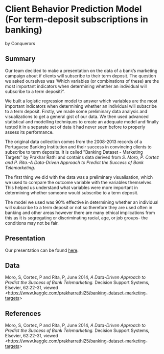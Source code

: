 Client Behavior Prediction Model (For term-deposit subscriptions in
banking)
================
by Conquerors

## Summary

Our team decided to make a presentation on the data of a bank’s marketing campaign about if clients will subscribe to their term deposit. The question we asked ourselves was ‘Which variables (or combinations of these) are the most important indicators when determining whether an individual will subscribe to a term deposit?’.

We built a logistic regression model to answer which variables are the most important indicators when determining whether an individual will subscribe to a term deposit. Firstly, we made some preliminary data analysis and visualizations to get a general gist of our data. We then used advanced statistical and modelling techniques to create an adequate model and finally tested it in a separate set of data it had never seen before to properly assess its performance.
 
The original data collection comes from the 2008-2013 records of a Portuguese Banking Institution and their success in convincing clients to subscribe to term deposits. It is called "Banking Dataset - Marketing Targets" by Prakhar Rathi and contains data derived from *S. Moro, P. Cortez and P. Rita.-A Data-Driven Approach to Predict the Success of Bank Telemarketing*. 

The first thing we did with the data was a preliminary visualisation, which we used to compare the outcome variable with the variables themselves. This helped us understand what variables were more important in determining whether someone would subscribe to a term deposit.

The model we used was 90% effective in determining whether an individual will subscribe to a term deposit or not so therefore they are used often in banking and other areas however there are many ethical implications from this as it is segregating or discriminating racial, age, or job groups- the conditions may not be fair.



## Presentation

Our presentation can be found [here](presentation/presentation.html).

## Data

Moro, S, Cortez, P and Rita, P, June 2014, *A Data-Driven Approach to
Predict the Success of Bank Telemarketing.* Decision Support Systems,
Elsevier, 62:22-31, viewed
\<<https://www.kaggle.com/prakharrathi25/banking-dataset-marketing-targets>\>

## References

Moro, S, Cortez, P and Rita, P, June 2014, *A Data-Driven Approach to
Predict the Success of Bank Telemarketing.* Decision Support Systems,
Elsevier, 62:22-31, viewed
\<<https://www.kaggle.com/prakharrathi25/banking-dataset-marketing-targets>\>
